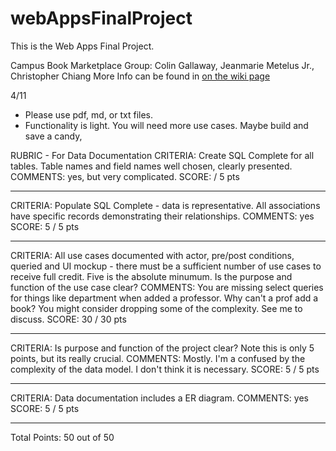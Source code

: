# webAppsFinalProject
This is the Web Apps Final Project.

Campus Book Marketplace
Group: Colin Gallaway, Jeanmarie Metelus Jr., Christopher Chiang
More Info can be found in [on the wiki page](https://github.com/metjeanjunior/webAppsFinalProject/wiki)

4/11 
- Please use pdf, md, or txt files.
- Functionality is light.  You will need more use cases.  Maybe build and save a candy,

RUBRIC - For Data Documentation
CRITERIA:
Create SQL Complete for all tables. Table names and field names well
chosen, clearly presented.
COMMENTS:
yes, but very complicated.
SCORE: / 5 pts 
**********************
CRITERIA:
Populate SQL Complete - data is representative. All associations have
specific records demonstrating their relationships.
COMMENTS:
yes
SCORE: 5 / 5 pts 
**********************
CRITERIA:
All use cases documented with actor, pre/post conditions, queried and UI
mockup - there must be a sufficient number of use cases to receive full
credit. Five is the absolute minumum. Is the purpose and function of the
use case clear?
COMMENTS:
You are missing select queries for things like department when added a professor.
Why can't a prof add a book?
You might consider dropping some of the complexity.  See me to discuss.
SCORE: 30 / 30 pts 
**********************
CRITERIA:
Is purpose and function of the project clear? Note this is only 5
points, but its really crucial.
COMMENTS:
Mostly.  I'm a confused by the complexity of the data model.  I don't think
it is necessary.
SCORE: 5 / 5 pts 
**********************
CRITERIA:
Data documentation includes a ER diagram.
COMMENTS:
yes
SCORE: 5 / 5 pts 
**********************
Total Points: 50 out of 50
